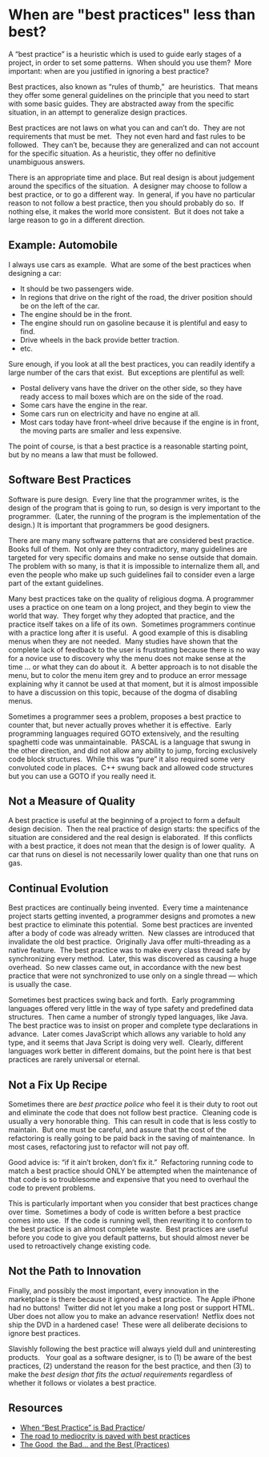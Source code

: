 #  When are "best practices" less than best?

A “best practice” is a heuristic which is used to guide early stages of a project, in order to set some patterns.  When should you use them?  More important: when are you justified in ignoring a best practice? 

Best practices, also known as “rules of thumb,”  are heuristics.  That means they offer some general guidelines on the principle that you need to start with some basic guides. They are abstracted away from the specific situation, in an attempt to generalize design practices. 

Best practices are not laws on what you can and can’t do.  They are not requirements that must be met.  They not even hard and fast rules to be followed.  They can’t be, because they are generalized and can not account for the specific situation. As a heuristic, they offer no definitive unambiguous answers. 

There is an appropriate time and place. But real design is about judgement around the specifics of the situation.  A designer may choose to follow a best practice, or to go a different way.  In general, if you have no particular reason to not follow a best practice, then you should probably do so.  If nothing else, it makes the world more consistent.  But it does not take a large reason to go in a different direction.

## Example: Automobile

I always use cars as example.  What are some of the best practices when designing a car:

*   It should be two passengers wide.
*   In regions that drive on the right of the road, the driver position should be on the left of the car.
*   The engine should be in the front.
*   The engine should run on gasoline because it is plentiful and easy to find.
*   Drive wheels in the back provide better traction.
*   etc.

Sure enough, if you look at all the best practices, you can readily identify a large number of the cars that exist.  But exceptions are plentiful as well:

*   Postal delivery vans have the driver on the other side, so they have ready access to mail boxes which are on the side of the road.
*   Some cars have the engine in the rear.
*   Some cars run on electricity and have no engine at all.
*   Most cars today have front-wheel drive because if the engine is in front, the moving parts are smaller and less expensive.

The point of course, is that a best practice is a reasonable starting point, but by no means a law that must be followed.

## Software Best Practices

Software is pure design.  Every line that the programmer writes, is the design of the program that is going to run, so design is very important to the programmer.  (Later, the running of the program is the implementation of the design.) It is important that programmers be good designers. 

There are many many software patterns that are considered best practice.  Books full of them.  Not only are they contradictory, many guidelines are targeted for very specific domains and make no sense outside that domain.  The problem with so many, is that it is impossible to internalize them all, and even the people who make up such guidelines fail to consider even a large part of the extant guidelines. 

Many best practices take on the quality of religious dogma. A programmer uses a practice on one team on a long project, and they begin to view the world that way.  They forget why they adopted that practice, and the practice itself takes on a life of its own.  Sometimes programmers continue with a practice long after it is useful.  A good example of this is disabling menus when they are not needed.  Many studies have shown that the complete lack of feedback to the user is frustrating because there is no way for a novice use to discovery why the menu does not make sense at the time … or what they can do about it.  A better approach is to not disable the menu, but to color the menu item grey and to produce an error message explaining why it cannot be used at that moment, but it is almost impossible to have a discussion on this topic, because of the dogma of disabling menus. 

Sometimes a programmer sees a problem, proposes a best practice to counter that, but never actually proves whether it is effective.  Early programming languages required GOTO extensively, and the resulting spaghetti code was unmaintainable.  PASCAL is a language that swung in the other direction, and did not allow any ability to jump, forcing exclusively code block structures.  While this was “pure” it also required some very convoluted code in places.  C++ swung back and allowed code structures but you can use a GOTO if you really need it.

## Not a Measure of Quality

A best practice is useful at the beginning of a project to form a default design decision.  Then the real practice of design starts: the specifics of the situation are considered and the real design is elaborated.  If this conflicts with a best practice, it does not mean that the design is of lower quality.  A car that runs on diesel is not necessarily lower quality than one that runs on gas.

## Continual Evolution

Best practices are continually being invented.  Every time a maintenance project starts getting invented, a programmer designs and promotes a new best practice to eliminate this potential.  Some best practices are invented after a body of code was already written.  New classes are introduced that invalidate the old best practice.  Originally Java offer multi-threading as a native feature.  The best practice was to make every class thread safe by synchronizing every method.  Later, this was discovered as causing a huge overhead.  So new classes came out, in accordance with the new best practice that were not synchronized to use only on a single thread — which is usually the case. 

Sometimes best practices swing back and forth.  Early programming languages offered very little in the way of type safety and predefined data structures.  Then came a number of strongly typed languages, like Java.  The best practice was to insist on proper and complete type declarations in advance.  Later comes JavaScript which allows any variable to hold any type, and it seems that Java Script is doing very well.  Clearly, different languages work better in different domains, but the point here is that best practices are rarely universal or eternal.

## Not a Fix Up Recipe

Sometimes there are _best practice police_ who feel it is their duty to root out and eliminate the code that does not follow best practice.  Cleaning code is usually a very honorable thing.  This can result in code that is less costly to maintain.  But one must be careful, and assure that the cost of the refactoring is really going to be paid back in the saving of maintenance.  In most cases, refactoring just to refactor will not pay off. 

Good advice is: “if it ain’t broken, don’t fix it.”  Refactoring running code to match a best practice should ONLY be attempted when the maintenance of that code is so troublesome and expensive that you need to overhaul the code to prevent problems. 

This is particularly important when you consider that best practices change over time.  Sometimes a body of code is written before a best practice comes into use.  If the code is running well, then rewriting it to conform to the best practice is an almost complete waste.  Best practices are useful before you code to give you default patterns, but should almost never be used to retroactively change existing code.

## Not the Path to Innovation

Finally, and possibly the most important, every innovation in the marketplace is there because it ignored a best practice.  The Apple iPhone had no buttons!  Twitter did not let you make a long post or support HTML.  Uber does not allow you to make an advance reservation!  Netflix does not ship the DVD in a hardened case!  These were all deliberate decisions to ignore best practices. 

Slavishly following the best practice will always yield dull and uninteresting products.   Your goal as a software designer, is to (1) be aware of the best practices, (2) understand the reason for the best practice, and then (3) to make the _best design that fits the actual requirements_ regardless of whether it follows or violates a best practice.

## Resources

*   [When “Best Practice” is Bad Practice](http://hildygottlieb.com/2009/09/20/when-%E2%80%9Cbest-practice%E2%80%9D-is-bad-practice)/
*   [The road to mediocrity is paved with best practices](https://www.invisionapp.com/blog/mediocrity-best-practices/)
*   [The Good, the Bad… and the Best (Practices)](http://opendatacon.org/good-bad-best-practices/)